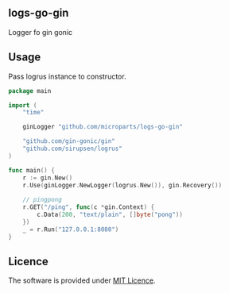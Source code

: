 logs-go-gin
-----------

Logger fo gin gonic

## Usage

Pass logrus instance to constructor.

```go
package main

import (
    "time"

    ginLogger "github.com/microparts/logs-go-gin"

    "github.com/gin-gonic/gin"
    "github.com/sirupsen/logrus"
)

func main() {
    r := gin.New()
    r.Use(ginLogger.NewLogger(logrus.New()), gin.Recovery())
  
    // pingpong
    r.GET("/ping", func(c *gin.Context) {
        c.Data(200, "text/plain", []byte("pong"))
    })
    _ = r.Run("127.0.0.1:8080")
}
```

## Licence

The software is provided under [MIT Licence](LICENCE).